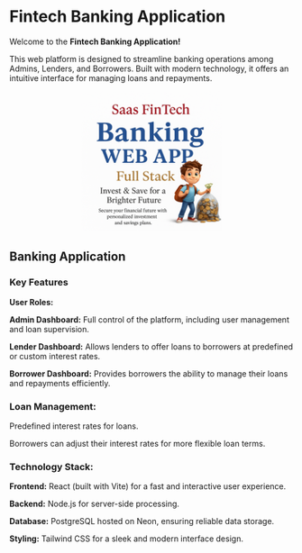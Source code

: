 <h1>Fintech Banking Application</h1>

Welcome to the <strong>Fintech Banking Application!</strong>

This web platform is designed to streamline banking operations among Admins, Lenders, and Borrowers. 
Built with modern technology, it offers an intuitive interface for managing loans and repayments.

<p align="center">
  <img src="https://github.com/Gabrielavqs/Bank-App/blob/main/frontend/src/assets/bankingimage.png" alt="Boy with money" width="250">
</p>

<h2>Banking Application</h2>

<h3>Key Features</h3>
<strong><p>User Roles:</p></strong>
<p><strong>Admin Dashboard:</strong> Full control of the platform, including user management and loan supervision.</p>
<p><strong>Lender Dashboard:</strong> Allows lenders to offer loans to borrowers at predefined or custom interest rates.</p>
<p><strong>Borrower Dashboard:</strong> Provides borrowers the ability to manage their loans and repayments efficiently.</p>

<h3>Loan Management:</h3>
<p>Predefined interest rates for loans.</p>
<p>Borrowers can adjust their interest rates for more flexible loan terms.</p>

<h3>Technology Stack:</h3>
<p><strong>Frontend:</strong> React (built with Vite) for a fast and interactive user experience.</p>
<p><strong>Backend:</strong> Node.js for server-side processing.</p>
<p><strong>Database:</strong> PostgreSQL hosted on Neon, ensuring reliable data storage.</p>
<p><strong>Styling:</strong> Tailwind CSS for a sleek and modern interface design.</p>

